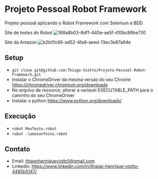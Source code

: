 # Projeto Pessoal Robot Framework
 
Projeto pessoal aplicando o Robot Framework com Selenium e BDD

Site de testes do Robot
![168a8b03-6df1-440e-ae5f-d10bc86be730](https://user-images.githubusercontent.com/30843151/214155124-adb2976f-f837-4c91-8e80-a1f82524e7fe.gif)

Site da Amazon
![b2b0fc66-ad52-4fa9-aeed-13ec3e87a94e](https://user-images.githubusercontent.com/30843151/215855049-b043dbb0-e993-43cb-a66a-0f5ee73a163e.gif)

## Setup
- `git clone git@github.com:Thiago-Viotto/Projeto-Pessoal-Robot-Framework.git`
- Instalar o ChromeDriver da mesma versão do seu Chrome https://chromedriver.chromium.org/downloads
- No arquivo de resource, alterar a varíavel EXECUTABLE_PATH para o caminho do seu ChromeDriver
- Instalar o python https://www.python.org/downloads/

## Execução
- `robot MeuTeste.robot`
- `robot .\amazonTeste.robot`

## Contato
- Email: thiagohenriqueviotto1@gmail.com
- Linkedin: https://www.linkedin.com/in/thiago-henrique-viotto-4485b5147/
